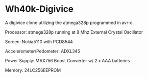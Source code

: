 # Wh40k-Digivice

A digivice clone utilizing the atmega328p programmed in avr-c.

Processor: atmega328p running at 8 Mhz External Crystal Oscillator


Screen: Nokia5110 with PCD8544


Accelerometer/Pedometer: ADXL345


Power Supply: MAX756 Boost Converter w/ 2 x AAA batteries


Memory: 24LC256EEPROM

